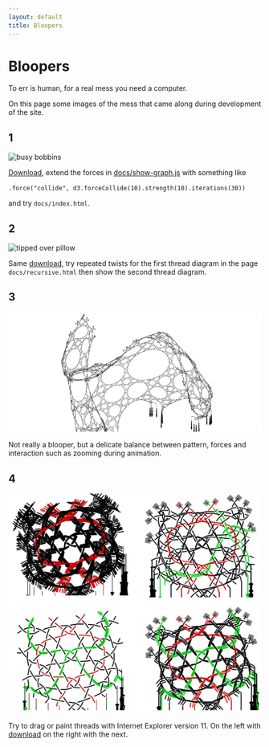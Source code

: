 ```yaml
---
layout: default
title: Bloopers
---
```


Bloopers
========

To err is human, for a real mess you need a computer.

On this page some images of the mess that came along during development of the site.

1
-

![busy bobbins](/GroundForge/help/bloopers/busy.gif)

[docs/show-graph.js]: https://github.com/d-bl/GroundForge/blob/52459fe36c69cf9dcf869148c8321577e6f3dd1d/docs/js/show-graph.js#L178-L180
[Download](https://github.com/d-bl/GroundForge/archive/52459fe36c69cf9dcf869148c8321577e6f3dd1d.zip),
extend the forces in [docs/show-graph.js] with something like

    .force("collide", d3.forceCollide(10).strength(10).iterations(30))
 
 and try `docs/index.html`.

2
-

![tipped over pillow](/GroundForge/help/bloopers/tipped-over.png)

Same [download](https://github.com/d-bl/GroundForge/archive/52459fe36c69cf9dcf869148c8321577e6f3dd1d.zip),
try repeated twists for the first thread diagram in the page `docs/recursive.html` then show the second thread diagram.

3
-

![unfolding wave](bloopers/unfolding.png)

Not really a blooper, but a delicate balance between pattern, forces and interaction such as zooming during animation.

4
-

![rotational blurr](bloopers/blurred.png)

Try to drag or paint threads with Internet Explorer version 11.
On the left with [download](https://github.com/d-bl/GroundForge/archive/f0e832e.zip) on the right with the next.
